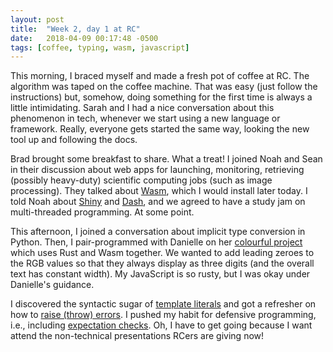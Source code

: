 ```yaml
---
layout: post
title:  "Week 2, day 1 at RC"
date:   2018-04-09 00:17:48 -0500
tags: [coffee, typing, wasm, javascript]
---
```

This morning, I braced myself and made a fresh pot of coffee at RC. The
algorithm was taped on the coffee machine. That was easy (just follow the
instructions) but, somehow, doing something for the first time is always a
little intimidating. Sarah and I had a nice conversation about this phenomenon
in tech, whenever we start using a new language or framework. Really, everyone
gets started the same way, looking the new tool up and following the docs.

Brad brought some breakfast to share. What a treat! I joined Noah and Sean in
their discussion about web apps for launching, monitoring, retrieving
(possibly heavy-duty) scientific computing jobs (such as image processing).
They talked about [Wasm](http://webassembly.org/), which I would install later
today. I told Noah about [Shiny](https://shiny.rstudio.com/) and
[Dash](https://github.com/plotly/dash), and we agreed to have a study jam on
multi-threaded programming. At some point.

This afternoon, I joined a conversation about implicit type conversion in
Python. Then, I pair-programmed with Danielle on her
[colourful project](https://github.com/quelledanielle/color-me-rusty) which
uses Rust and Wasm together. We wanted to add leading zeroes to the RGB values
so that they always display as three digits (and the overall text has constant
width). My JavaScript is so rusty, but I was okay under Danielle's guidance.

I discovered the syntactic sugar of
[template literals](https://developer.mozilla.org/en-US/docs/Web/JavaScript/Reference/Template_literals)
and got a refresher on how to
[raise (throw) errors](https://developer.mozilla.org/en-US/docs/Web/JavaScript/Reference/Global_Objects/Error).
I pushed my habit for defensive programming, i.e., including
[expectation checks](https://github.com/quelledanielle/color-me-rusty/commit/76cefe0f5f1941b41b5d63c52f114d15939e413c#diff-168726dbe96b3ce427e7fedce31bb0bcR25).
Oh, I have to get going because I want attend the non-technical presentations
RCers are giving now!
